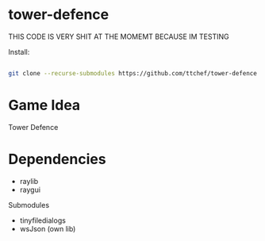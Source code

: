 # tower-defence

THIS CODE IS VERY SHIT AT THE MOMEMT BECAUSE IM TESTING

Install:
```bash 

git clone --recurse-submodules https://github.com/ttchef/tower-defence.git
```

# Game Idea

Tower Defence

# Dependencies
 - raylib 
 - raygui

Submodules
 - tinyfiledialogs
 - wsJson (own lib)
